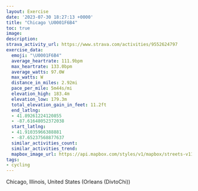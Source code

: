 ```yaml
---
layout: Exercise
date: '2023-07-30 18:27:13 +0000'
title: "Chicago \U0001F6B4"
toc: true
image:
description:
strava_activity_url: https://www.strava.com/activities/9552624797
exercise_data:
  emoji: "\U0001F6B4"
  average_heartrate: 111.9bpm
  max_heartrate: 133.0bpm
  average_watts: 97.0W
  max_watts: W
  distance_in_miles: 2.92mi
  pace_per_mile: 5m44s/mi
  elevation_high: 183.4m
  elevation_low: 179.3m
  total_elevation_gain_in_feet: 11.2ft
  end_latlng:
  - 41.89261224120855
  - -87.61648052372038
  start_latlng:
  - 41.91035966388881
  - -87.65237568877637
  similar_activities_count:
  similar_activities_trend:
  mapbox_image_url: https://api.mapbox.com/styles/v1/mapbox/streets-v11/static/path-5+787af2-1.0(urx~F~f~uOBsDDYJG~ACfF%3FjDGh%40GJGBGDa%40%3FiAIyBGoJE_AAMMWOQm%40a%40%40MJYxL_Rb%40y%40lBuCxDiGr%40qANe%40B%5DCmGB%5DFONI%5CG~AKvPS~P%5BhCB%7CCE%60DAFEBI%3F%7DE%40m%40FMLEPApBFpDE%60AEd%40Gt%40ALE%3FMG%7DBA_DEgDBwBAcA%40i%40Cc%40I_I%3FmLGiIDwFEoCIqACcD%40aBE%7BAGyK),pin-s-s+e5b22e(-87.65056,41.91035),pin-s-f+89ae00(-87.62031000000005,41.89258000000002)/auto/800x800?access_token=pk.eyJ1Ijoiam9zaGJlY2ttYW4iLCJhIjoiY205eWR2aDd1MWZ6djJrbXc4a3M0bWZleiJ9.XiG9OWkNcZk2QzjJbxLB4A
tags:
- cycling
---
```




Chicago, Illinois, United States (Orleans (DivtoChi))
